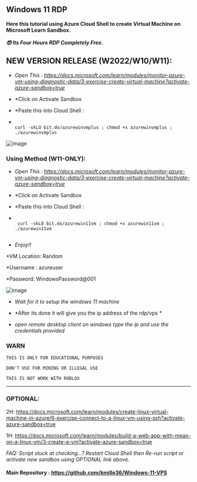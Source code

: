 ## Windows 11 RDP

**Here this tutorial using Azure Cloud Shell to create Virtual Machine on Microsoft Learn Sandbox.** <br><br>
***😎 Its Four Hours RDP Completely Free.***


## NEW VERSION RELEASE (W2022/W10/W11): 

- *Open This : https://docs.microsoft.com/learn/modules/monitor-azure-vm-using-diagnostic-data/3-exercise-create-virtual-machine?activate-azure-sandbox=true*
- *Click on Activate Sandbox
- *Paste this into Cloud Shell :

-   ```console  

    curl -skLO bit.do/azurewinvmplus ; chmod +x azurewinvmplus ; ./azurewinvmplus
    
    ```

![image](https://user-images.githubusercontent.com/58414694/161441694-583e8568-e98e-4e99-9219-0bd7a4c0f335.png)


### Using Method (W11-ONLY):


- *Open This : https://docs.microsoft.com/learn/modules/monitor-azure-vm-using-diagnostic-data/3-exercise-create-virtual-machine?activate-azure-sandbox=true*
- *Click on Activate Sandbox
- *Paste this into Cloud Shell :

-  ```console  
 
    curl -skLO bit.do/azurewin11vm ; chmod +x azurewin11vm ; ./azurewin11vm
    
    ```
- *Enjoy!!*



*VM Location: Random

*Username : azureuser

*Password: WindowsPassword@001


![image](https://user-images.githubusercontent.com/58414694/148490063-3657aeb5-541f-4e27-88a2-735ad990df0e.png)

- *Wait for it to setup the windows 11 machine*

- *After its done it will give you  the ip address of the rdp/vps *

- *open remote desktop client on windows type the ip and use the credentials provided*


### WARN
```
THIS IS ONLY FOR EDUCATIONAL PURPOSES

DON'T USE FOR MINING OR ILLEGAL USE

THIS IS NOT WORK WITH ROBLOX
```
---

### OPTIONAL:

2H: https://docs.microsoft.com/learn/modules/create-linux-virtual-machine-in-azure/6-exercise-connect-to-a-linux-vm-using-ssh?activate-azure-sandbox=true

1H: https://docs.microsoft.com/learn/modules/build-a-web-app-with-mean-on-a-linux-vm/3-create-a-vm?activate-azure-sandbox=true

*FAQ: Script stuck at checking...? Restart Cloud Shell then Re-run script or activate new sandbox using OPTIONAL link above.*

#### Main Repository : https://github.com/kmille36/Windows-11-VPS
